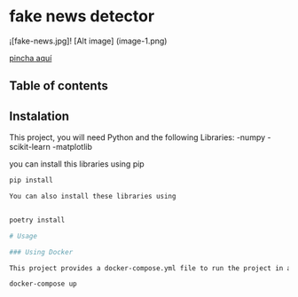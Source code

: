 # fake news detector

¡[fake-news.jpg]! [Alt image] (image-1.png)

[pincha aquí]()

## Table of contents

## Instalation
This project, you will need Python and the following Libraries:
-numpy
-scikit-learn
-matplotlib

you can install this libraries using pip

```bash
pip install

You can also install these libraries using


poetry install

# Usage

### Using Docker

This project provides a docker-compose.yml file to run the project in a docker container.

docker-compose up